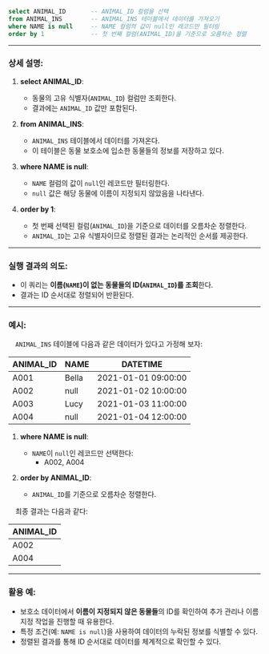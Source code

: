 ```sql
select ANIMAL_ID       -- ANIMAL_ID 컬럼을 선택
from ANIMAL_INS        -- ANIMAL_INS 테이블에서 데이터를 가져오기
where NAME is null     -- NAME 컬럼의 값이 null인 레코드만 필터링
order by 1             -- 첫 번째 컬럼(ANIMAL_ID)을 기준으로 오름차순 정렬
```

---

### 상세 설명:

1. **select ANIMAL_ID**:
   - 동물의 고유 식별자(`ANIMAL_ID`) 컬럼만 조회한다.
   - 결과에는 `ANIMAL_ID` 값만 포함된다.

2. **from ANIMAL_INS**:
   - `ANIMAL_INS` 테이블에서 데이터를 가져온다.
   - 이 테이블은 동물 보호소에 입소한 동물들의 정보를 저장하고 있다.

3. **where NAME is null**:
   - `NAME` 컬럼의 값이 `null`인 레코드만 필터링한다.
   - `null` 값은 해당 동물에 이름이 지정되지 않았음을 나타낸다.

4. **order by 1**:
   - 첫 번째 선택된 컬럼(`ANIMAL_ID`)을 기준으로 데이터를 오름차순 정렬한다.
   - `ANIMAL_ID`는 고유 식별자이므로 정렬된 결과는 논리적인 순서를 제공한다.

---

### 실행 결과의 의도:

- 이 쿼리는 **이름(`NAME`)이 없는 동물들의 ID(`ANIMAL_ID`)를 조회**한다.
- 결과는 ID 순서대로 정렬되어 반환된다.

---

### 예시:

&emsp;`ANIMAL_INS` 테이블에 다음과 같은 데이터가 있다고 가정해 보자:

| ANIMAL_ID | NAME   | DATETIME           |
|-----------|--------|--------------------|
| A001      | Bella  | 2021-01-01 09:00:00 |
| A002      | null   | 2021-01-02 10:00:00 |
| A003      | Lucy   | 2021-01-03 11:00:00 |
| A004      | null   | 2021-01-04 12:00:00 |

1. **where NAME is null**:
   - `NAME`이 `null`인 레코드만 선택한다:
     - A002, A004

2. **order by ANIMAL_ID**:
   - `ANIMAL_ID`를 기준으로 오름차순 정렬한다.

&emsp;최종 결과는 다음과 같다:

| ANIMAL_ID |
|-----------|
| A002      |
| A004      |

---

### 활용 예:

- 보호소 데이터에서 **이름이 지정되지 않은 동물들**의 ID를 확인하여 추가 관리나 이름 지정 작업을 진행할 때 유용한다.
- 특정 조건(예: `NAME is null`)을 사용하여 데이터의 누락된 정보를 식별할 수 있다.
- 정렬된 결과를 통해 ID 순서대로 데이터를 체계적으로 확인할 수 있다.